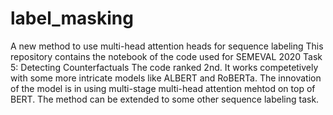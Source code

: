 # label_masking
A new method to use multi-head attention heads for sequence labeling 
This repository contains the notebook of the code used for SEMEVAL 2020 Task 5: Detecting Counterfactuals
The code ranked 2nd. It works competetively with some more intricate models like ALBERT and RoBERTa.
The innovation of the model is in using multi-stage multi-head attention mehtod on top of BERT. The method can be extended to some other sequence labeling task.
